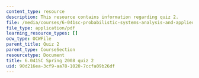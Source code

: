 ```yaml
---
content_type: resource
description: This resource contains information regarding quiz 2.
file: /media/courses/6-041sc-probabilistic-systems-analysis-and-applied-probability-fall-2013/90d216ea3cf9aa7810207ccfa09b26df_MIT6_041SCF13_quiz02_s08.pdf
file_type: application/pdf
learning_resource_types: []
ocw_type: OCWFile
parent_title: Quiz 2
parent_type: CourseSection
resourcetype: Document
title: 6.041SC Spring 2008 quiz 2
uid: 90d216ea-3cf9-aa78-1020-7ccfa09b26df
---
```

